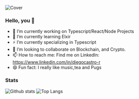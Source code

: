 ![Cover](https://i.ibb.co/tcNcN3B/Linked-In-Banner.png)
### Hello, you 👋
- 🔭 I’m currently working on Typescript/React/Node Projects
- 🌱 I’m currently learning Elxir
- ⚡ I’m currently specializing in Typescript
- 👯 I’m looking to collaborate on Blockchain, and Crypto.
- 📫 How to reach me: Find me on LinkedIn: https://www.linkedin.com/in/diegocastro-r
- 😄 Fun fact: I really like music,tea and Pugs

### Stats

![Github stats](https://github-readme-stats.vercel.app/api?username=diegocastro-r&show_icons=true&theme=dark)
![Top Langs](https://github-readme-stats.vercel.app/api/top-langs/?username=diegocastro-r&layout=compact&theme=dark&repo=nativemarket)
